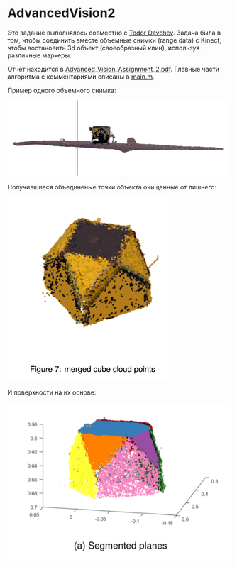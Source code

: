 # AdvancedVision2

Это задание выполнялось совместно с  [Todor Davchev](https://github.com/yadrimz/3D-Modelling-Kinect). 
Задача была в том, чтобы соединить вместе объемные снимки (range data) с Kinect, чтобы
востановить 3d объект (своеобразный клин), используя различные маркеры. 

Отчет находится в [Advanced_Vision_Assignment_2.pdf](https://github.com/rb-kuddai/av_ru/blob/master/Advanced_Vision_Assignment_2.pdf).
Главные части алгоритма с комментариями описаны в [main.m](https://github.com/yadrimz/3D-Modelling-Kinect/blob/master/main.m). 

Пример одного объемного снимка:

![range_data](https://github.com/rb-kuddai/av_ru/blob/master/images/plane_background_PCA.png)

Получившиеся объединеные точки объекта очищенные от лишнего:

![merged_cube](https://github.com/rb-kuddai/av_ru/blob/master/merged_cube.png)

И поверхности на их основе:

![planes](https://github.com/rb-kuddai/av_ru/blob/master/extracted_planes.png)

